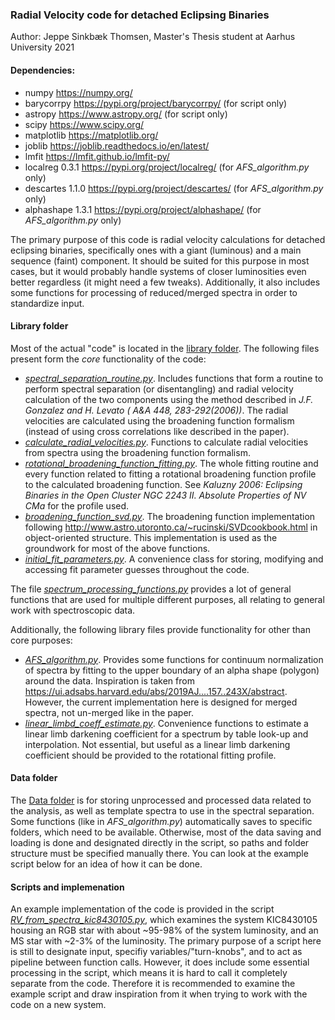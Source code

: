 ### Radial Velocity code for detached Eclipsing Binaries
Author: Jeppe Sinkbæk Thomsen, Master's Thesis student at Aarhus University 2021

#### Dependencies:
 - numpy      https://numpy.org/
 - barycorrpy https://pypi.org/project/barycorrpy/    (for script only)
 - astropy    https://www.astropy.org/   (for script only)
 - scipy      https://www.scipy.org/
 - matplotlib https://matplotlib.org/
 - joblib     https://joblib.readthedocs.io/en/latest/
 - lmfit      https://lmfit.github.io/lmfit-py/
 - localreg 0.3.1 https://pypi.org/project/localreg/   (for *AFS_algorithm.py* only)
 - descartes 1.1.0 https://pypi.org/project/descartes/  (for *AFS_algorithm.py* only)
 - alphashape 1.3.1 https://pypi.org/project/alphashape/ (for *AFS_algorithm.py* only)


The primary purpose of this code is radial velocity calculations for detached eclipsing binaries, specifically ones with a giant (luminous) and a main sequence (faint) component.
It should be suited for this purpose in most cases, but it would probably handle systems of closer luminosities even better regardless (it might need a few tweaks).
Additionally, it also includes some functions for processing of reduced/merged spectra in order to standardize input.

#### Library folder
Most of the actual "code" is located in the [library folder](library/). The following files present form the *core* functionality of the code:
  - [*spectral_separation_routine.py*](library/spectral_separation_routine.py). 
Includes functions that form a routine to perform spectral separation (or disentangling) and radial velocity calculation of the two components using the method described in *J.F. Gonzalez and H. Levato ( A&A 448, 283-292(2006))*.
The radial velocities are calculated using the broadening function formalism (instead of using cross correlations like described in the paper).
  - [*calculate_radial_velocities.py*](library/calculate_radial_velocities.py). Functions to calculate radial velocities from spectra using the broadening function formalism.
  - [*rotational_broadening_function_fitting.py*](library/rotational_broadening_function_fitting.py). The whole fitting routine and every function related to fitting a rotational broadening function profile to the calculated broadening function.
See *Kaluzny 2006: Eclipsing Binaries in the Open Cluster NGC 2243 II. Absolute Properties of NV CMa* for the profile used.
  - [*broadening_function_svd.py*](library/broadening_function_svd.py). The broadening function implementation following <http://www.astro.utoronto.ca/~rucinski/SVDcookbook.html> in object-oriented structure. This implementation is used as the groundwork for most of the above functions.
  - [*initial_fit_parameters.py*](library/initial_fit_parameters.py). A convenience class for storing, modifying and accessing fit parameter guesses throughout the code.

The file [*spectrum_processing_functions.py*](library/spectrum_processing_functions.py) provides a lot of general functions that are used for multiple different purposes, all relating to general work with spectroscopic data.

Additionally, the following library files provide functionality for other than core purposes:
  - [*AFS_algorithm.py*](library/AFS_algorithm.py). Provides some functions for continuum normalization of spectra by fitting to the upper boundary of an alpha shape (polygon) around the data.
Inspiration is taken from <https://ui.adsabs.harvard.edu/abs/2019AJ....157..243X/abstract>. However, the current implementation here is designed for merged spectra, not un-merged like in the paper.
  - [*linear_limbd_coeff_estimate.py*](library/linear_limbd_coeff_estimate.py). Convenience functions to estimate a linear limb darkening coefficient for a spectrum by table look-up and interpolation. Not essential, but useful as a linear limb darkening coefficient should be provided to the rotational fitting profile.

#### Data folder
The [Data folder](Data/) is for storing unprocessed and processed data related to the analysis, as well as template spectra to use in the spectral separation. Some functions (like in *AFS_algorithm.py*) automatically saves to specific folders, which need to be available. Otherwise, most of the data saving and loading is done and designated directly in the script, so paths and folder structure must be specified manually there. You can look at the example script below for an idea of how it can be done.

#### Scripts and implemenation
An example implementation of the code is provided in the script [*RV_from_spectra_kic8430105.py*](RV_from_spectra_kic8430105.py), which examines the system KIC8430105 housing an RGB star with about ~95-98% of the system luminosity, and an MS star with ~2-3% of the luminosity. 
The primary purpose of a script here is still to designate input, specifiy variables/"turn-knobs", and to act as pipeline between function calls. However, it does include some essential processing in the script, which means it is hard to call it completely separate from the code.
Therefore it is recommended to examine the example script and draw inspiration from it when trying to work with the code on a new system.

